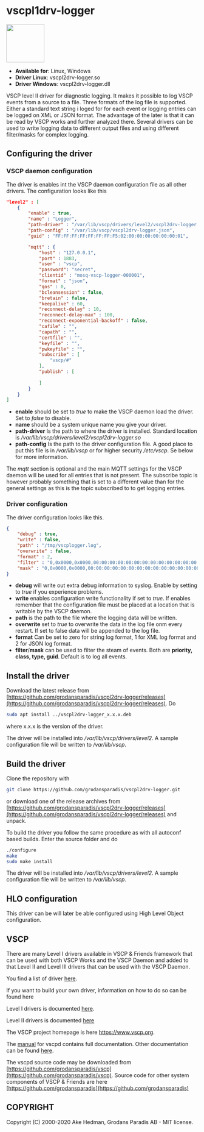 # vscpl1drv-logger

<img src="https://vscp.org/images/logo.png" width="100">

- **Available for**: Linux, Windows
- **Driver Linux**: vscpl2drv-logger.so
- **Driver Windows**: vscpl2drv-logger.dll

VSCP level II driver for diagnostic logging. It makes it possible to log VSCP events from a source to a file. Three formats of the log file is supported. Either a standard text string i loged for for each event or logging entries can be logged on XML or JSON format. The advantage of the later is that it can be read by VSCP works and further analyzed there. Several drivers can be used to write logging data to different output files and using different filter/masks for complex logging.

## Configuring the driver

### VSCP daemon configuration

The driver is enables int the VSCP daemon configuration file as all other drivers. The configuration looks like this

```json
"level2" : [
    {
        "enable" : true,
        "name" : "Logger",
        "path-driver" : "/var/lib/vscp/drivers/level2/vscpl2drv-logger.so",
        "path-config" : "/var/lib/vscp/vscpl2drv-logger.json",
        "guid" : "FF:FF:FF:FF:FF:FF:FF:F5:02:00:00:00:00:00:00:01",

        "mqtt" : {
            "host" : "127.0.0.1",
            "port" : 1883,
            "user" : "vscp",
            "password": "secret",
            "clientid" : "mosq-vscp-logger-000001",
            "format" : "json",
            "qos" : 0,
            "bcleansession" : false,
            "bretain" : false,
            "keepalive" : 60,
            "reconnect-delay" : 10,
            "reconnect-delay-max" : 100,
            "reconnect-exponential-backoff" : false,
            "cafile" : "",
            "capath" : "",
            "certfile" : "",
            "keyfile" : "",
            "pwkeyfile" : "",
            "subscribe" : [
                "vscp/#"
            ],
            "publish" : [
                
            ]
        }
    }
]
```

- **enable** should be set to *true* to make the VSCP daemon load the driver. Set to *false* to disable.
- **name** should be a system unique name you give your driver. 
- **path-driver** Is the path to where the driver is installed. Standard location is */var/lib/vscp/drivers/level2/vscpl2drv-logger.so*
- **path-config** Is the path to the driver configuration file. A good place to put this file is in */var/lib/vscp* or for higher security */etc/vscp*. Se below for more information.

The *mqtt* section is optional and the main MQTT settings for the VSCP daemon will be used for all entries that is not present. The subscribe topic is however probably something that is set to a different value than for the general settings as this is the topic subscribed to to get logging entries.

### Driver configuration

The driver configuration looks like this.

```json
{
    "debug" : true,
    "write" : false,
    "path" : "/tmp/vscplogger.log",
    "overwrite" : false,
    "format" : 2, 
    "filter" : "0,0x0000,0x0000,00:00:00:00:00:00:00:00:00:00:00:00:00:00:00:00",
    "mask" : "0,0x0000,0x0000,00:00:00:00:00:00:00:00:00:00:00:00:00:00:00:00" 
}
```

 - **debug** will write out extra debug information to syslog. Enable by setting to *true* if you experience problems.
 - **write** enables configuration write functionality if set to *true*. If enables remember that the configuration file must be placed at a location that is writable by the VSCP daemon.
 - **path** is the path to the file where the logging data will be written.
 - **overwrite** set to *true* to overwrite the data in the log file onm every restart. If set to false data will be appended to the log file.
 - **format** Can be set to zero for string log format, 1 for XML log format and 2 for JSON log format. 
 - **filter**/**mask** can be used to filter the steam of events. Both are **priority, class, type, guid**. Default is to log all events.

## Install the driver

Download the latest release from [https://github.com/grodansparadis/vscpl2drv-logger/releases](https://github.com/grodansparadis/vscpl2drv-logger/releases). Do

```bash
sudo apt install ../vscpl2drv-logger_x.x.x.deb
```
where x.x.x is the version of the driver.

The driver will be installed into */var/lib/vscp/drivers/level2*. A sample configuration file will be written to */var/lib/vscp*.

## Build the driver

Clone the repository with 

```bash
git clone https://github.com/grodansparadis/vscpl2drv-logger.git
```

or download one of the release archives from [https://github.com/grodansparadis/vscpl2drv-logger/releases](https://github.com/grodansparadis/vscpl2drv-logger/releases) and unpack.


To build the driver you follow the same procedure as with all autoconf based builds. Enter the source folder and do

```bash
./configure
make
sudo make install
```

The driver will be installed into */var/lib/vscp/drivers/level2*. A sample configuration file will be written to */var/lib/vscp*.

## HLO configuration

This driver can be will later be able configured using High Level Object configuration. 

## VSCP

There are many Level I drivers available in VSCP & Friends framework that can be used with both VSCP Works and the VSCP Daemon and added to that Level II and Level III drivers that can be used with the VSCP Daemon.

You find a list of driver [here](https://docs.vscp.org/).

If you want to build your own driver, information on how to do so can be found here

Level I drivers is documented [here](https://grodansparadis.gitbooks.io/the-vscp-daemon/level_i_drivers.html).

Level II drivers is documented [here](https://grodansparadis.gitbooks.io/the-vscp-daemon/level_ii_drivers.html)


The VSCP project homepage is here <https://www.vscp.org>.

The [manual](https://docs.vscp.org/#vscpd) for vscpd contains full documentation. Other documentation can be found [here](https://docs.vscp.org/).

The vscpd source code may be downloaded from [https://github.com/grodansparadis/vscp](https://github.com/grodansparadis/vscp). Source code for other system components of VSCP & Friends are here [https://github.com/grodansparadis](https://github.com/grodansparadis)

## COPYRIGHT
Copyright (C) 2000-2020 Ake Hedman, Grodans Paradis AB - MIT license.
